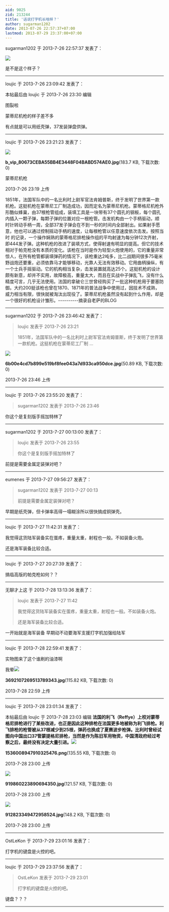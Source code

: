 ```yaml
---
aid: 9025
zid: 213244
title: '话说打字机长啥样？'
author: sugarman1202
date: 2013-07-26 22:57:37+07:00
lastmod: 2013-07-29 23:37:00+07:00
---
```


sugarman1202 于 2013-7-26 22:57:37 发表了：

![](http://imgsrc.baidu.com/forum/w%3D580/sign=224bcb373b87e9504217f3642039531b/6b00e4cd7b899e519bf8fee043a7d933ca950dce.jpg)

是不是这个样子？

---------

loujic 于 2013-7-26 23:09:42 发表了：

本帖最后由 loujic 于 2013-7-26 23:30 编辑 

图裂啦

蒙蒂尼机枪的样子差不多

有点就是可以用纸壳弹，37发装弹盘供弹。

---------

loujic 于 2013-7-26 23:21:23 发表了：

![](https://cdn.jsdelivr.net/gh/lzjluzijie/beichao@main/img/231958hxtmyh1mdceo1lol.jpg)



**b\_vip\_80673CEBA55BB4E3448F04BABD574AE0.jpg**(183.7 KB, 下载次数: 0)



蒙蒂尼机枪



2013-7-26 23:19 上传



1851年，法国军队中的一名比利时上尉军官法肯姆普斯，终于发明了世界第一款机枪。这挺机枪在蒙蒂尼工厂制造成功，因而定名为蒙蒂尼机枪。蒙蒂格尼机枪外形酷似蜂巢，由37根枪管组成，装填工具是一块带有37个圆孔的钢板，每个圆孔内插入一颗子弹，每颗子弹的位置对应一根枪管。击发机构由一个手柄驱动，顺 时针转动手柄一周，全部37发子弹会在不到一秒的时间内全部射出。如果射手愿意，他也可以通过控制摇动手柄的速度，让每根枪管以任意速度依次击发。按照当时 的记录，一个操作娴熟的蒙蒂格尼排枪操作组的平均射速为每分钟12次齐射，即444发子弹。这种机枪的改进了装填方式，使得射速有明显的提高。但它的技术相对于帕克枪没有本质的变化。该枪在当时是作为轻型火炮使用的，它的重量非常惊人，在所有枪管都装填弹药的情况下，该枪重达2吨多，比二战期间很多75毫米野战炮还要重，必须依靠马才能够移动，光靠人无法有效移动。它用曲柄操纵，有一个士兵手摇驱动。它的机构相当复杂，击发装置就高达25个。这挺机枪的设计颇有新意，却并不实用，故障极高，重量太大，而且在实战中子弹乱飞，没有什么精度可言，几乎无法使用。法国的拿破仑三世曾经购买了一批这种机枪用于要塞防御。大约200挺该枪也曾在1870、1871年的普法战争中使用过，因技术不成熟，威力相当有限，很快就被淘汰出现役了。蒙蒂尼机枪虽然没有起到什么作用，却是一个很好的机枪设计雏形。----------摘录自老萨的BLOG

---------

sugarman1202 于 2013-7-26 23:46:42 发表了：

> loujic 发表于 2013-7-26 23:21
> 
> 1851年，法国军队中的一名比利时上尉军官法肯姆普斯，终于发明了世界第一款机枪。这挺机枪在蒙蒂尼工厂制 ...



![](https://cdn.jsdelivr.net/gh/lzjluzijie/beichao@main/img/234634qhtee7jtsx7qqewc.jpg)



**6b00e4cd7b899e519bf8fee043a7d933ca950dce.jpg**(50.89 KB, 下载次数: 0)



2013-7-26 23:46 上传

---------

loujic 于 2013-7-26 23:55:20 发表了：

> sugarman1202 发表于 2013-7-26 23:46



你这个是复刻版手摇加特林了

---------

sugarman1202 于 2013-7-27 00:13:00 发表了：

> loujic 发表于 2013-7-26 23:55
> 
> 你这个是复刻版手摇加特林了



前提是需要金属定装弹对吧？

---------

eumenes 于 2013-7-27 09:56:27 发表了：

> sugarman1202 发表于 2013-7-27 00:13
> 
> 前提是需要金属定装弹对吧？



早期是纸壳弹，但卡弹率高得一塌糊涂所以很快搞成铜弹壳。

---------

loujic 于 2013-7-27 11:42:31 发表了：

我觉得这货陆军装备实在蛋疼，重量太重，射程也一般。不如装备火炮。

还是海军装备比较合适。

---------

loujic 于 2013-7-27 20:27:39 发表了：

搞临高版的帕克枪如何？？

---------

无聊才上这 于 2013-7-28 13:13:36 发表了：

> loujic 发表于 2013-7-27 11:42
> 
> 我觉得这货陆军装备实在蛋疼，重量太重，射程也一般。不如装备火炮。
> 
> 还是海军装备比较合适。



一开始就是海军装备 早期动不动要海军支援打字机加强给陆军

---------

loujic 于 2013-7-28 22:59:41 发表了：

实物图来了这个谁刷的油漆啊

我晕![](https://cdn.jsdelivr.net/gh/lzjluzijie/beichao@main/img/225904rtx42g4kb423frvb.jpg)



**3692107269513789343.jpg**(115.82 KB, 下载次数: 0)



2013-7-28 22:59 上传

---------

loujic 于 2013-7-28 23:01:34 发表了：

本帖最后由 loujic 于 2013-7-28 23:03 编辑 **法国的利飞（Reffye）上校对蒙蒂格尼排枪进行了某些改进，也正是因此这种排枪在法国更多地被称为利飞排枪。利飞排枪的枪管被从37根减少到25根，弹药也换成了夏赛波步枪弹。比利时曾经试图向中国出口37管蒙提格尼排枪，当然是作为陈旧军用物资，中国清政府经过考察之后，最终没有决定大量引进。**![](https://cdn.jsdelivr.net/gh/lzjluzijie/beichao@main/img/230058oragbb6bo6x2bpgs.png)



**1536008947910325476.png**(135.55 KB, 下载次数: 0)



2013-7-28 23:00 上传



![](https://cdn.jsdelivr.net/gh/lzjluzijie/beichao@main/img/23005611nbn9k1ln2kyq9q.jpg)



**919860223890694350.jpg**(121.57 KB, 下载次数: 0)



2013-7-28 23:00 上传



![](https://cdn.jsdelivr.net/gh/lzjluzijie/beichao@main/img/230055f577icwl5wzm5cx7.jpg)



**912823349472958524.jpg**(148.2 KB, 下载次数: 0)



2013-7-28 23:00 上传

---------

OstLeKon 于 2013-7-29 23:01:16 发表了：

打字机的键盘是火控的吧。

---------

loujic 于 2013-7-29 23:37:56 发表了：

> OstLeKon 发表于 2013-7-29 23:01
> 
> 打字机的键盘是火控的吧。



键盘？？？

---------


